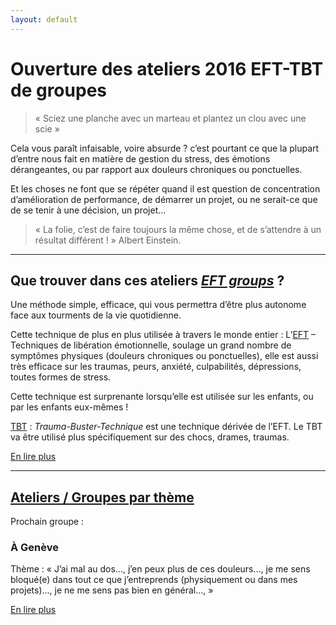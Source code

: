 ```yaml
---
layout: default
---
```



# Ouverture des ateliers 2016 EFT-TBT de groupes

> « Sciez une planche avec un marteau et plantez un clou avec une scie »

Cela vous paraît infaisable, voire absurde ? c’est pourtant ce que la plupart d’entre nous fait en matière de gestion du stress, des émotions dérangeantes, ou par rapport aux douleurs chroniques ou ponctuelles.

Et les choses ne font que se répéter quand il est question de concentration d’amélioration de performance, de démarrer un projet, ou ne serait-ce que de se tenir à une décision, un projet...

> « La folie, c’est de faire toujours la même chose, et de s’attendre à un résultat différent ! »  Albert Einstein.

---

## Que trouver dans ces ateliers [*EFT groups*](la-puissance-du-groupe) ?

Une méthode simple, efficace, qui vous permettra d’être plus autonome face aux tourments de la vie quotidienne.

Cette technique de plus en plus utilisée à travers le monde entier : L’[EFT](qu-est-ce-que-l-eft) – Techniques de libération émotionnelle, soulage un grand nombre de symptômes physiques (douleurs chroniques ou ponctuelles), elle est aussi très efficace sur les traumas, peurs, anxiété, culpabilités, dépressions, toutes formes de stress.

Cette technique est surprenante lorsqu’elle est utilisée sur les enfants, ou par les enfants eux-mêmes !

[TBT](qu-est-ce-que-le-tbt) : *Trauma-Buster-Technique* est une technique dérivée de l’EFT. Le TBT va être utilisé plus spécifiquement sur des chocs, drames, traumas.

[En lire plus](intervenante)

---


## [Ateliers / Groupes par thème](ou-quand-comment)

Prochain groupe :

### À Genève

Thème : « J’ai mal au dos..., j’en peux plus de ces douleurs..., je me sens bloqué(e) dans tout ce que j’entreprends (physiquement ou dans mes projets)..., je ne me sens pas bien en général..., »

[En lire plus](la-puissance-du-groupe)
